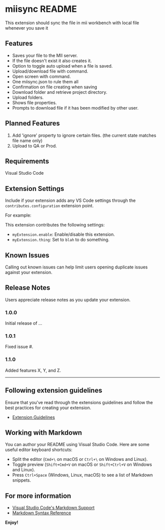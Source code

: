 
# miisync README

This extension should sync the file in mii workbench with local file whenever you save it

## Features

 - Saves your file to the MII server.
 - If the file doesn't exist it also creates it.
 - Option to toggle auto upload when a file is saved.
 - Upload/download file with command.
 - Open screen with command.
 - One miisync.json to rule them all
 - Confirmation on file creating when saving
 - Download folder and retrieve project directory.
 - Upload folders.
 - Shows file properties.
 - Prompts to download file if it has been modified by other user.

## Planned Features

 1. Add 'ignore' property to ignore certain files. (the current state matches file name only)
 2. Upload to QA or Prod. 
 


## Requirements

Visual Studio Code

## Extension Settings

Include if your extension adds any VS Code settings through the `contributes.configuration` extension point.

For example:

This extension contributes the following settings:

* `myExtension.enable`: Enable/disable this extension.
* `myExtension.thing`: Set to `blah` to do something.

## Known Issues

Calling out known issues can help limit users opening duplicate issues against your extension.

## Release Notes

Users appreciate release notes as you update your extension.

### 1.0.0

Initial release of ...

### 1.0.1

Fixed issue #.

### 1.1.0

Added features X, Y, and Z.

---

## Following extension guidelines

Ensure that you've read through the extensions guidelines and follow the best practices for creating your extension.

* [Extension Guidelines](https://code.visualstudio.com/api/references/extension-guidelines)

## Working with Markdown

You can author your README using Visual Studio Code. Here are some useful editor keyboard shortcuts:

* Split the editor (`Cmd+\` on macOS or `Ctrl+\` on Windows and Linux).
* Toggle preview (`Shift+Cmd+V` on macOS or `Shift+Ctrl+V` on Windows and Linux).
* Press `Ctrl+Space` (Windows, Linux, macOS) to see a list of Markdown snippets.

## For more information

* [Visual Studio Code's Markdown Support](http://code.visualstudio.com/docs/languages/markdown)
* [Markdown Syntax Reference](https://help.github.com/articles/markdown-basics/)

**Enjoy!**
